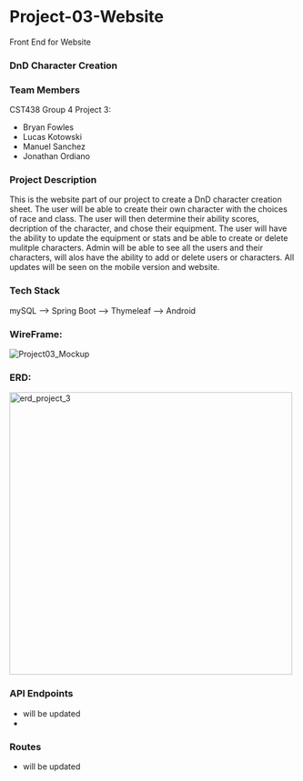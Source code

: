 # Project-03-Website
Front End for Website 

### DnD Character Creation

### Team Members

CST438 Group 4 Project 3:
- Bryan Fowles
- Lucas Kotowski
- Manuel Sanchez
- Jonathan Ordiano

### Project Description
This is the website part of our project to create a DnD character creation sheet. 
The user will be able to create their own character with the choices of race and class. 
The user will then determine their ability scores, decription of the character, and chose their equipment.
The user will have the ability to update the equipment or stats and be able to create or delete mulitple characters.
Admin will be able to see all the users and their characters, will alos have the ability to add or delete users or characters.
All updates will be seen on the mobile version and website.

### Tech Stack
mySQL --> Spring Boot --> Thymeleaf --> Android

### WireFrame:
![Project03_Mockup](https://user-images.githubusercontent.com/78055486/162646757-69418602-1c31-4f71-a1d7-aa389427abfc.PNG)

### ERD:
<img width="497" alt="erd_project_3" src="https://user-images.githubusercontent.com/78055486/162646746-002db1c5-bc71-4791-967e-e44d8a9b8887.png">

### API Endpoints
- will be updated
- 
### Routes
- will be updated
